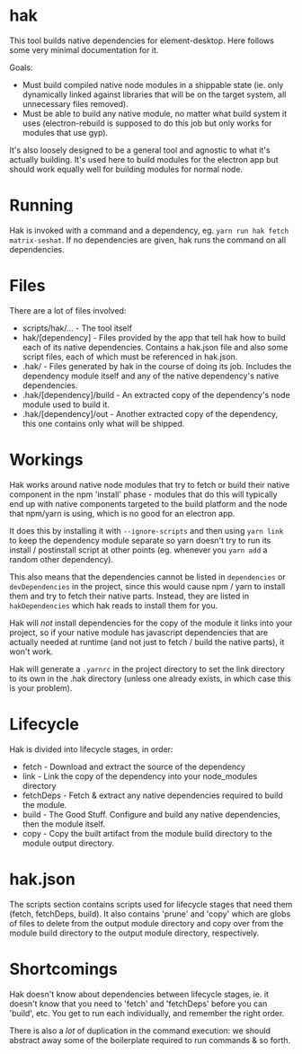 hak
===

This tool builds native dependencies for element-desktop. Here follows some very minimal
documentation for it.

Goals:
 * Must build compiled native node modules in a shippable state
   (ie. only dynamically linked against libraries that will be on the
   target system, all unnecessary files removed).
 * Must be able to build any native module, no matter what build system
   it uses (electron-rebuild is supposed to do this job but only works
   for modules that use gyp).

It's also loosely designed to be a general tool and agnostic to what it's
actually building. It's used here to build modules for the electron app
but should work equally well for building modules for normal node.

Running
=======
Hak is invoked with a command and a dependency, eg. `yarn run hak fetch matrix-seshat`.
If no dependencies are given, hak runs the command on all dependencies.

Files
=====
There are a lot of files involved:

 * scripts/hak/... - The tool itself
 * hak/[dependency] - Files provided by the app that tell hak how to build each of its native dependencies.
       Contains a hak.json file and also some script files, each of which must be referenced in hak.json.
 * .hak/ - Files generated by hak in the course of doing its job. Includes the dependency module itself and
       any of the native dependency's native dependencies.
 * .hak/[dependency]/build - An extracted copy of the dependency's node module used to build it.
 * .hak/[dependency]/out - Another extracted copy of the dependency, this one contains only what will be shipped.

Workings
========
Hak works around native node modules that try to fetch or build their native component in
the npm 'install' phase - modules that do this will typically end up with native components
targeted to the build platform and the node that npm/yarn is using, which is no good for an
electron app.

It does this by installing it with `--ignore-scripts` and then using `yarn link` to keep the
dependency module separate so yarn doesn't try to run its install / postinstall script
at other points (eg. whenever you `yarn add` a random other dependency).

This also means that the dependencies cannot be listed in `dependencies` or
`devDependencies` in the project, since this would cause npm / yarn to install them and
try to fetch their native parts. Instead, they are listed in `hakDependencies` which
hak reads to install them for you.

Hak will *not* install dependencies for the copy of the module it links into your
project, so if your native module has javascript dependencies that are actually needed at
runtime (and not just to fetch / build the native parts), it won't work.

Hak will generate a `.yarnrc` in the project directory to set the link directory to its
own in the .hak directory (unless one already exists, in which case this is your problem).

Lifecycle
=========
Hak is divided into lifecycle stages, in order:
 * fetch - Download and extract the source of the dependency
 * link - Link the copy of the dependency into your node_modules directory
 * fetchDeps - Fetch & extract any native dependencies required to build the module.
 * build - The Good Stuff. Configure and build any native dependencies, then the module itself.
 * copy - Copy the built artifact from the module build directory to the module output directory.

hak.json
========
The scripts section contains scripts used for lifecycle stages that need them (fetch, fetchDeps, build).
It also contains 'prune' and 'copy' which are globs of files to delete from the output module directory
and copy over from the module build directory to the output module directory, respectively.

Shortcomings
============
Hak doesn't know about dependencies between lifecycle stages, ie. it doesn't know that you need to
'fetch' and 'fetchDeps' before you can 'build', etc. You get to run each individually, and remember
the right order.

There is also a *lot* of duplication in the command execution: we should abstract away
some of the boilerplate required to run commands & so forth.
